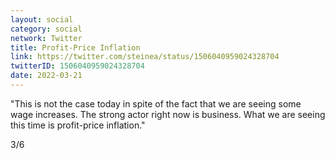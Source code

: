 ```yaml
---
layout: social
category: social
network: Twitter
title: Profit-Price Inflation
link: https://twitter.com/steinea/status/1506040959024328704
twitterID: 1506040959024328704
date: 2022-03-21
---
```


"This is not the case today in spite of the fact that we are seeing some wage increases. The strong actor right now is business. What we are seeing this time is profit-price inflation."

3/6
